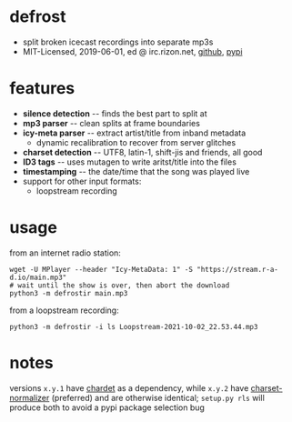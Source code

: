 # defrost
* split broken icecast recordings into separate mp3s
* MIT-Licensed, 2019-06-01, ed @ irc.rizon.net, [github](https://github.com/9001/defrost), [pypi](https://pypi.org/project/defrostir/)

# features
* **silence detection** -- finds the best part to split at
* **mp3 parser** -- clean splits at frame boundaries
* **icy-meta parser** -- extract artist/title from inband metadata
  * dynamic recalibration to recover from server glitches
* **charset detection** -- UTF8, latin-1, shift-jis and friends, all good
* **ID3 tags** -- uses mutagen to write aritst/title into the files
* **timestamping** -- the date/time that the song was played live
* support for other input formats:
  * loopstream recording


# usage

from an internet radio station:
```
wget -U MPlayer --header "Icy-MetaData: 1" -S "https://stream.r-a-d.io/main.mp3"
# wait until the show is over, then abort the download
python3 -m defrostir main.mp3
```

from a loopstream recording:
```
python3 -m defrostir -i ls Loopstream-2021-10-02_22.53.44.mp3
```

# notes
versions `x.y.1` have [chardet](https://pypi.org/project/chardet/) as a dependency, while `x.y.2` have [charset-normalizer](https://pypi.org/project/charset-normalizer/) (preferred) and are otherwise identical; `setup.py rls` will produce both to avoid a pypi package selection bug
